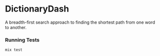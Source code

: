 # DictionaryDash

A breadth-first search approach to finding the shortest path from one word to another.

### Running Tests

`mix test`
